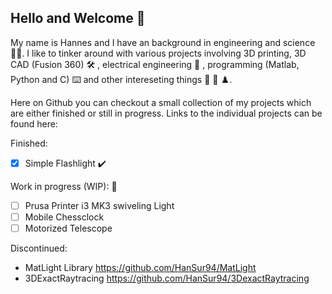 ## Hello and Welcome 👋 ##

My name is Hannes and I have an background in engineering and science 👨‍🔬.
I like to tinker around with various projects involving 3D printing,
3D CAD (Fusion 360) 🛠️ , electrical engineering 🔌 ,
programming (Matlab, Python and C) ⌨️ and other intereseting things 🔦 🔭 ♟️. 

<!--  Put some badges her if possibel  -->

Here on Github you can checkout a small collection of my projects which are either
finished or still in progress. Links to the individual projects can be found here:


<!--  Make a list of some of my projects that ia m currently working on  -->

Finished:
- [x] Simple Flashlight ✔️

Work in progress (WIP): 🔨
- [ ] Prusa Printer i3 MK3 swiveling Light
- [ ] Mobile Chessclock
- [ ] Motorized Telescope 

Discontinued:
- MatLight Library https://github.com/HanSur94/MatLight
- 3DExactRaytracing https://github.com/HanSur94/3DexactRaytracing


<!---
HanSur94/HanSur94 is a ✨ special ✨ repository because its `README.md` (this file) appears on your GitHub profile.
You can click the Preview link to take a look at your changes.
--->
